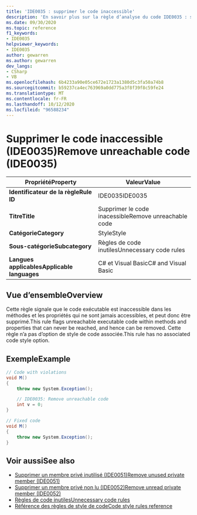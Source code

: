 ```yaml
---
title: 'IDE0035 : supprimer le code inaccessible'
description: 'En savoir plus sur la règle d’analyse du code IDE0035 : supprimer le code inaccessible'
ms.date: 09/30/2020
ms.topic: reference
f1_keywords:
- IDE0035
helpviewer_keywords:
- IDE0035
author: gewarren
ms.author: gewarren
dev_langs:
- CSharp
- VB
ms.openlocfilehash: 6b4233a90e05ce672e1723a1380d5c3fa50a74b8
ms.sourcegitcommit: b59237ca4ec763969a0dd775a3f8f39f8c59fe24
ms.translationtype: MT
ms.contentlocale: fr-FR
ms.lasthandoff: 10/12/2020
ms.locfileid: "96588234"
---
```

# <a name="remove-unreachable-code-ide0035"></a><span data-ttu-id="152b5-103">Supprimer le code inaccessible (IDE0035)</span><span class="sxs-lookup"><span data-stu-id="152b5-103">Remove unreachable code (IDE0035)</span></span>

|<span data-ttu-id="152b5-104">Propriété</span><span class="sxs-lookup"><span data-stu-id="152b5-104">Property</span></span>|<span data-ttu-id="152b5-105">Valeur</span><span class="sxs-lookup"><span data-stu-id="152b5-105">Value</span></span>|
|-|-|
| <span data-ttu-id="152b5-106">**Identificateur de la règle**</span><span class="sxs-lookup"><span data-stu-id="152b5-106">**Rule ID**</span></span> | <span data-ttu-id="152b5-107">IDE0035</span><span class="sxs-lookup"><span data-stu-id="152b5-107">IDE0035</span></span> |
| <span data-ttu-id="152b5-108">**Titre**</span><span class="sxs-lookup"><span data-stu-id="152b5-108">**Title**</span></span> | <span data-ttu-id="152b5-109">Supprimer le code inacessible</span><span class="sxs-lookup"><span data-stu-id="152b5-109">Remove unreachable code</span></span> |
| <span data-ttu-id="152b5-110">**Catégorie**</span><span class="sxs-lookup"><span data-stu-id="152b5-110">**Category**</span></span> | <span data-ttu-id="152b5-111">Style</span><span class="sxs-lookup"><span data-stu-id="152b5-111">Style</span></span> |
| <span data-ttu-id="152b5-112">**Sous-catégorie**</span><span class="sxs-lookup"><span data-stu-id="152b5-112">**Subcategory**</span></span> | <span data-ttu-id="152b5-113">Règles de code inutiles</span><span class="sxs-lookup"><span data-stu-id="152b5-113">Unnecessary code rules</span></span> |
| <span data-ttu-id="152b5-114">**Langues applicables**</span><span class="sxs-lookup"><span data-stu-id="152b5-114">**Applicable languages**</span></span> | <span data-ttu-id="152b5-115">C# et Visual Basic</span><span class="sxs-lookup"><span data-stu-id="152b5-115">C# and Visual Basic</span></span> |

## <a name="overview"></a><span data-ttu-id="152b5-116">Vue d’ensemble</span><span class="sxs-lookup"><span data-stu-id="152b5-116">Overview</span></span>

<span data-ttu-id="152b5-117">Cette règle signale que le code exécutable est inaccessible dans les méthodes et les propriétés qui ne sont jamais accessibles, et peut donc être supprimé.</span><span class="sxs-lookup"><span data-stu-id="152b5-117">This rule flags unreachable executable code within methods and properties that can never be reached, and hence can be removed.</span></span> <span data-ttu-id="152b5-118">Cette règle n’a pas d’option de style de code associée.</span><span class="sxs-lookup"><span data-stu-id="152b5-118">This rule has no associated code style option.</span></span>

## <a name="example"></a><span data-ttu-id="152b5-119">Exemple</span><span class="sxs-lookup"><span data-stu-id="152b5-119">Example</span></span>

```csharp
// Code with violations
void M()
{
    throw new System.Exception();

    // IDE0035: Remove unreachable code
    int v = 0;
}

// Fixed code
void M()
{
    throw new System.Exception();
}
```

## <a name="see-also"></a><span data-ttu-id="152b5-120">Voir aussi</span><span class="sxs-lookup"><span data-stu-id="152b5-120">See also</span></span>

- [<span data-ttu-id="152b5-121">Supprimer un membre privé inutilisé (IDE0051)</span><span class="sxs-lookup"><span data-stu-id="152b5-121">Remove unused private member (IDE0051)</span></span>](ide0051.md)
- [<span data-ttu-id="152b5-122">Supprimer un membre privé non lu (IDE0052)</span><span class="sxs-lookup"><span data-stu-id="152b5-122">Remove unread private member (IDE0052)</span></span>](ide0052.md)
- [<span data-ttu-id="152b5-123">Règles de code inutiles</span><span class="sxs-lookup"><span data-stu-id="152b5-123">Unnecessary code rules</span></span>](unnecessary-code-rules.md)
- [<span data-ttu-id="152b5-124">Référence des règles de style de code</span><span class="sxs-lookup"><span data-stu-id="152b5-124">Code style rules reference</span></span>](index.md)
